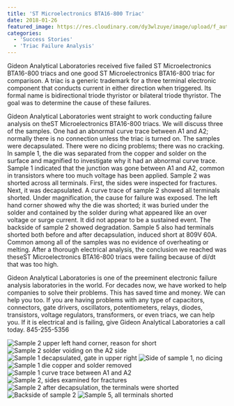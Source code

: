 ```yaml
---
title: 'ST Microelectronics BTA16-800 Triac'
date: 2018-01-26
featured_image: https://res.cloudinary.com/dy3wlzuye/image/upload/f_auto,c_scale,w_250/v1/GideonLabs/Sample-2-upper-left-hand-corner-reason-for-short.jpg
categories:
  - 'Success Stories'
  - 'Triac Failure Analysis'
---
```


Gideon Analytical Laboratories received five failed ST Microelectronics BTA16-800 triacs and one good ST Microelectronics BTA16-800 triac for comparison. A triac is a generic trademark for a three terminal electronic component that conducts current in either direction when triggered. Its formal name is bidirectional triode thyristor or bilateral triode thyristor. The goal was to determine the cause of these failures.

Gideon Analytical Laboratories went straight to work conducting failure analysis on theST Microelectronics BTA16-800 triacs. We will discuss three of the samples. One had an abnormal curve trace between A1 and A2; normally there is no connection unless the triac is turned on. The samples were decapsulated. There were no dicing problems; there was no cracking. In sample 1, the die was separated from the copper and solder on the surface and magnified to investigate why it had an abnormal curve trace. Sample 1 indicated that the junction was gone between A1 and A2, common in transistors where too much voltage has been applied. Sample 2 was shorted across all terminals. First, the sides were inspected for fractures. Next, it was decapsulated. A curve trace of sample 2 showed all terminals shorted. Under magnification, the cause for failure was exposed. The left hand corner showed why the die was shorted; it was buried under the solder and contained by the solder during what appeared like an over voltage or surge current. It did not appear to be a sustained event. The backside of sample 2 showed degradation. Sample 5 also had terminals shorted both before and after decapsulation, induced short at 809V 60A. Common among all of the samples was no evidence of overheating or melting. After a thorough electrical analysis, the conclusion we reached was theseST Microelectronics BTA16-800 triacs were failing because of di/dt that was too high.

Gideon Analytical Laboratories is one of the preeminent electronic failure analysis laboratories in the world. For decades now, we have worked to help companies to solve their problems. This has saved time and money. We can help you too. If you are having problems with any type of capacitors, connectors, gate drivers, oscillators, potentiometers, relays, diodes, transistors, voltage regulators, transformers, or even triacs, we can help you. If it is electrical and is failing, give Gideon Analytical Laboratories a call today. 845-255-5356

![Sample 2 upper left hand corner, reason for short](https://res.cloudinary.com/dy3wlzuye/image/upload/f_auto,c_scale,w_300/GideonLabs/Sample-2-upper-left-hand-corner-reason-for-short.jpg 'Sample 2 upper left hand corner, reason for short')
![Sample 2 solder voiding on the A2 side](https://res.cloudinary.com/dy3wlzuye/image/upload/f_auto,c_scale,w_300/GideonLabs/Sample-2-solder-voiding-on-the-A2-side.jpg 'Sample 2 solder voiding on the A2 side')
![Sample 1 decapsulated, gate in upper right](https://res.cloudinary.com/dy3wlzuye/image/upload/f_auto,c_scale,w_300/GideonLabs/Sample-1-decapsulated-gate-in-upper-right.jpg 'Sample 1 decapsulated, gate in upper right')
![Side of sample 1, no dicing](https://res.cloudinary.com/dy3wlzuye/image/upload/f_auto,c_scale,w_300/GideonLabs/Side-of-sample-1-no-dicing.jpg 'Side of sample 1, no dicing')
![Sample 1 die copper and solder removed](https://res.cloudinary.com/dy3wlzuye/image/upload/f_auto,c_scale,w_300/GideonLabs/Sample-1-die-copper-and-solder-removed.jpg 'Sample 1 die copper and solder removed')
![Sample 1 curve trace between A1 and A2](https://res.cloudinary.com/dy3wlzuye/image/upload/f_auto,c_scale,w_300/GideonLabs/Sample-1-curve-trace-between-A1-and-A2.jpg 'Sample 1 curve trace between A1 and A2')
![Sample 2, sides examined for fractures](https://res.cloudinary.com/dy3wlzuye/image/upload/f_auto,c_scale,w_300/GideonLabs/Sample-2-sides-examined-for-fractures.jpg 'Sample 2, sides examined for fractures')
![Sample 2 after decapsulation, the terminals were shorted](https://res.cloudinary.com/dy3wlzuye/image/upload/f_auto,c_scale,w_300/GideonLabs/Sample-2-after-decapsulation-the-terminals-were-shorted.jpg 'Sample 2 after decapsulation, the terminals were shorted')
![Backside of sample 2](https://res.cloudinary.com/dy3wlzuye/image/upload/f_auto,c_scale,w_300/GideonLabs/Backside-of-sample-2.jpg 'Backside of sample 2')
![Sample 5, all terminals shorted](https://res.cloudinary.com/dy3wlzuye/image/upload/f_auto,c_scale,w_300/GideonLabs/Sample-5-all-terminals-shorted.jpg 'Sample 5, all terminals shorted')
